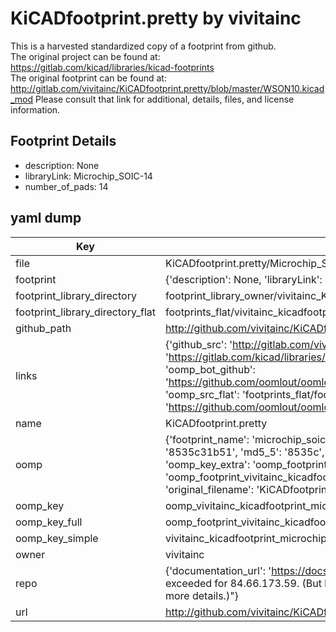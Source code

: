 # KiCADfootprint.pretty by vivitainc  
This is a harvested standardized copy of a footprint from github.  
The original project can be found at:  
https://gitlab.com/kicad/libraries/kicad-footprints  
The original footprint can be found at:
http://gitlab.com/vivitainc/KiCADfootprint.pretty/blob/master/WSON10.kicad_mod
Please consult that link for additional, details, files, and license information.  
## Footprint Details
* description: None  
* libraryLink: Microchip_SOIC-14  
* number_of_pads: 14  
## yaml dump  
| Key | Value |  
| --- | --- |  
| file | KiCADfootprint.pretty/Microchip_SOIC-14.kicad_mod |  
| footprint | {'description': None, 'libraryLink': 'Microchip_SOIC-14', 'number_of_pads': 14} |  
| footprint_library_directory | footprint_library_owner/vivitainc_KiCADfootprint.pretty |  
| footprint_library_directory_flat | footprints_flat/vivitainc_kicadfootprint_microchip_soic_14/working |  
| github_path | http://github.com/vivitainc/KiCADfootprint.pretty/blob/master/Microchip_SOIC-14.kicad_mod |  
| links | {'github_src': 'http://gitlab.com/vivitainc/KiCADfootprint.pretty/blob/master/WSON10.kicad_mod', 'github_src_repo': 'https://gitlab.com/kicad/libraries/kicad-footprints', 'oomp_bot': 'footprints/vivitainc_kicadfootprint_microchip_soic_14/working', 'oomp_bot_github': 'https://github.com/oomlout/oomlout_oomp_footprint_bot/tree/main/footprints/vivitainc_kicadfootprint_microchip_soic_14/working', 'oomp_src_flat': 'footprints_flat/footprints_flat/vivitainc_kicadfootprint_microchip_soic_14/working', 'oomp_src_flat_github': 'https://github.com/oomlout/oomlout_oomp_footprint_src/tree/main/footprints_flat/vivitainc_kicadfootprint_microchip_soic_14/working'} |  
| name | KiCADfootprint.pretty |  
| oomp | {'footprint_name': 'microchip_soic_14', 'library_name': 'kicadfootprint', 'md5': '8535c31b5124195d6c081872ef449a29', 'md5_10': '8535c31b51', 'md5_5': '8535c', 'md5_6': '8535c3', 'oomp_key': 'oomp_vivitainc_kicadfootprint_microchip_soic_14', 'oomp_key_extra': 'oomp_footprint_vivitainc_kicadfootprint_microchip_soic_14', 'oomp_key_full': 'oomp_footprint_vivitainc_kicadfootprint_microchip_soic_14_8535c3', 'oomp_key_simple': 'vivitainc_kicadfootprint_microchip_soic_14', 'original_filename': 'KiCADfootprint.pretty/Microchip_SOIC-14.kicad_mod', 'owner_name': 'vivitainc'} |  
| oomp_key | oomp_vivitainc_kicadfootprint_microchip_soic_14 |  
| oomp_key_full | oomp_footprint_vivitainc_kicadfootprint_microchip_soic_14 |  
| oomp_key_simple | vivitainc_kicadfootprint_microchip_soic_14 |  
| owner | vivitainc |  
| repo | {'documentation_url': 'https://docs.github.com/rest/overview/resources-in-the-rest-api#rate-limiting', 'message': "API rate limit exceeded for 84.66.173.59. (But here's the good news: Authenticated requests get a higher rate limit. Check out the documentation for more details.)"} |  
| url | http://github.com/vivitainc/KiCADfootprint.pretty |  


